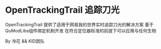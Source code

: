 # OpenTrackingTrail 追踪刀光

OpenTrackingTrail 提供了适用于网易我的世界实时追踪刀光的解决方案
基于QuModLibs组件绑定机制开发 在符合定位器标准的前提下可以应用与任何生物

By 冷花 && KID团队